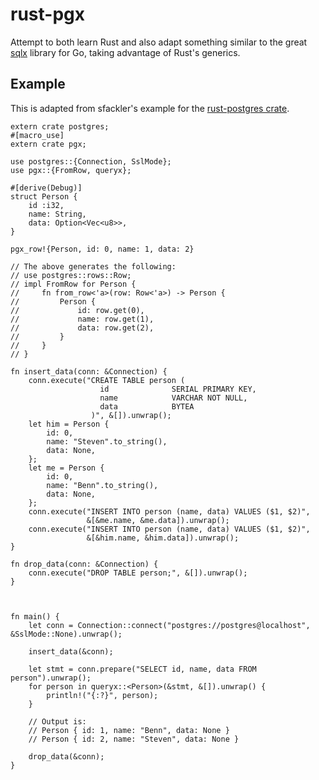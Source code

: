 # rust-pgx

Attempt to both learn Rust and also adapt something similar to the 
great [sqlx](https://github.com/jmoiron/sqlx) library for Go, taking advantage of Rust's generics.

## Example

This is adapted from sfackler's example for the [rust-postgres crate](https://github.com/sfackler/rust-postgres).

	extern crate postgres;
	#[macro_use]
	extern crate pgx;

	use postgres::{Connection, SslMode};
	use pgx::{FromRow, queryx};

	#[derive(Debug)]
	struct Person {
	    id :i32,
	    name: String,
	    data: Option<Vec<u8>>,
	}

	pgx_row!{Person, id: 0, name: 1, data: 2}

	// The above generates the following:
	// use postgres::rows::Row;
	// impl FromRow for Person {
	//     fn from_row<'a>(row: Row<'a>) -> Person {
	//         Person {
	//             id: row.get(0),
	//             name: row.get(1),
	//             data: row.get(2),
	//         }
	//     }
	// }

	fn insert_data(conn: &Connection) {
	    conn.execute("CREATE TABLE person (
	                    id              SERIAL PRIMARY KEY,
	                    name            VARCHAR NOT NULL,
	                    data            BYTEA
	                  )", &[]).unwrap();
	    let him = Person {
	        id: 0,
	        name: "Steven".to_string(),
	        data: None,
	    };
	    let me = Person {
	        id: 0,
	        name: "Benn".to_string(),
	        data: None,
	    };
	    conn.execute("INSERT INTO person (name, data) VALUES ($1, $2)",
	                 &[&me.name, &me.data]).unwrap();
	    conn.execute("INSERT INTO person (name, data) VALUES ($1, $2)",
	                 &[&him.name, &him.data]).unwrap();
	}

	fn drop_data(conn: &Connection) {
	    conn.execute("DROP TABLE person;", &[]).unwrap();
	}



	fn main() {
	    let conn = Connection::connect("postgres://postgres@localhost", &SslMode::None).unwrap();
	    
	    insert_data(&conn);

	    let stmt = conn.prepare("SELECT id, name, data FROM person").unwrap();
	    for person in queryx::<Person>(&stmt, &[]).unwrap() {
	        println!("{:?}", person);
	    }

	    // Output is:
	    // Person { id: 1, name: "Benn", data: None }
		// Person { id: 2, name: "Steven", data: None }

	    drop_data(&conn);
	}
